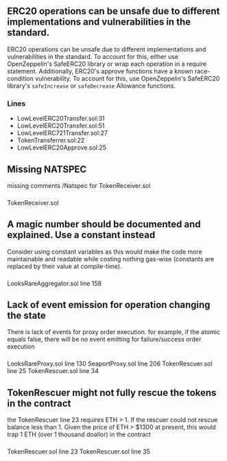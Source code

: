## ERC20 operations can be unsafe due to different implementations and vulnerabilities in the standard. 

ERC20 operations can be unsafe due to different implementations and vulnerabilities in the standard. To account for this, either use OpenZeppelin's SafeERC20 library or wrap each operation in a require statement.
Additionally, ERC20's approve functions have a known race-condition vulnerability. To account for this, use OpenZeppelin's SafeERC20 library's `safeIncrease` or `safeDecrease` Allowance functions.

    
### Lines
- LowLevelERC20Transfer.sol:31
- LowLevelERC20Transfer.sol:51
- LowLevelERC721Transfer.sol:27
- TokenTransferrer.sol:22
- LowLevelERC20Approve.sol:25

## Missing NATSPEC 

missing comments /Natspec for TokenReceiver.sol

###
TokenReceiver.sol



## A magic number should be documented and explained. Use a constant instead
Consider using constant variables as this would make the code more maintainable and readable while costing nothing gas-wise (constants are replaced by their value at compile-time).
### 
LooksRareAggregator.sol line 158

## Lack of event emission for operation changing the state

There is lack of events for proxy order execution. for example, if the atomic equals false, there will be no event emitting for failure/success order execution

###
LooksRareProxy.sol line 130
SeaportProxy.sol line 206
TokenRescuer.sol line 25
TokenRescuer.sol line 34

## TokenRescuer might not fully rescue the tokens in the contract

the TokenRescuer line 23 requires ETH > 1. If the rescuer could not rescue balance less than 1. Given the price of ETH > $1300 at present, this would trap 1 ETH (over 1 thousand doallor)  in the contract

###
TokenRescuer.sol line 23
TokenRescuer.sol line 35

